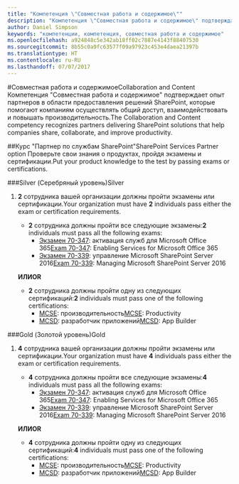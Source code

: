 ```yaml
---
title: "Компетенция \"Совместная работа и содержимое\""
description: "Компетенция \"Совместная работа и содержимое\" подтверждает опыт партнеров в области предоставления решений SharePoint, которые помогают компаниям осуществлять общий доступ, взаимодействовать и повышать производительность."
author: Daniel Simpson
keywords: "компетенции, компетенция, совместная работа и содержимое"
ms.openlocfilehash: a924848c5e342ab18ff02c7887e4143f88407530
ms.sourcegitcommit: 8b55c0a9fc63577f09a97923c453e4daea21397b
ms.translationtype: HT
ms.contentlocale: ru-RU
ms.lasthandoff: 07/07/2017
---
```

#<a name="collaboration-and-content"></a><span data-ttu-id="9375a-104">Совместная работа и содержимое</span><span class="sxs-lookup"><span data-stu-id="9375a-104">Collaboration and Content</span></span>
<span data-ttu-id="9375a-105">Компетенция "Совместная работа и содержимое" подтверждает опыт партнеров в области предоставления решений SharePoint, которые помогают компаниям осуществлять общий доступ, взаимодействовать и повышать производительность.</span><span class="sxs-lookup"><span data-stu-id="9375a-105">The Collaboration and Content competency recognizes partners delivering SharePoint solutions that help companies share, collaborate, and improve productivity.</span></span>

##<a name="sharepoint-services-partner-option"></a><span data-ttu-id="9375a-106">Курс "Партнер по службам SharePoint"</span><span class="sxs-lookup"><span data-stu-id="9375a-106">SharePoint Services Partner option</span></span>
<span data-ttu-id="9375a-107">Проверьте свои знания о продуктах, пройдя экзамены и сертификации.</span><span class="sxs-lookup"><span data-stu-id="9375a-107">Put your product knowledge to the test by passing exams or certifications.</span></span>

###<a name="silver"></a><span data-ttu-id="9375a-108">Silver (Серебряный уровень)</span><span class="sxs-lookup"><span data-stu-id="9375a-108">Silver</span></span>

1. <span data-ttu-id="9375a-109">**2** сотрудника вашей организации должны пройти экзамены или сертификации.</span><span class="sxs-lookup"><span data-stu-id="9375a-109">Your organization must have **2** individuals pass either the exam or certification requirements.</span></span>

    - <span data-ttu-id="9375a-110">**2** сотрудника должны пройти все следующие экзамены:</span><span class="sxs-lookup"><span data-stu-id="9375a-110">**2** individuals must pass all the following exams:</span></span>
        - <span data-ttu-id="9375a-111">[Экзамен 70-347](https://www.microsoft.com/en-us/learning/exam-70-347.aspx): активация служб для Microsoft Office 365</span><span class="sxs-lookup"><span data-stu-id="9375a-111">[Exam 70-347](https://www.microsoft.com/en-us/learning/exam-70-347.aspx): Enabling Services for Microsoft Office 365</span></span>
        - <span data-ttu-id="9375a-112">[Экзамен 70-339](https://www.microsoft.com/en-us/learning/exam-70-339.aspx): управление Microsoft SharePoint Server 2016</span><span class="sxs-lookup"><span data-stu-id="9375a-112">[Exam 70-339](https://www.microsoft.com/en-us/learning/exam-70-339.aspx): Managing Microsoft SharePoint Server 2016</span></span>

    **<span data-ttu-id="9375a-113">ИЛИ</span><span class="sxs-lookup"><span data-stu-id="9375a-113">OR</span></span>**

    - <span data-ttu-id="9375a-114">**2** сотрудника должны пройти одну из следующих сертификаций:</span><span class="sxs-lookup"><span data-stu-id="9375a-114">**2** individuals must pass one of the following certifications:</span></span>
        - <span data-ttu-id="9375a-115">[MCSE](https://www.microsoft.com/en-us/learning/mcse-productivity-certification.aspx): производительность</span><span class="sxs-lookup"><span data-stu-id="9375a-115">[MCSE](https://www.microsoft.com/en-us/learning/mcse-productivity-certification.aspx): Productivity</span></span>
        - <span data-ttu-id="9375a-116">[MCSD](https://www.microsoft.com/en-us/learning/mcsd-app-builder-certification.aspx): разработчик приложений</span><span class="sxs-lookup"><span data-stu-id="9375a-116">[MCSD](https://www.microsoft.com/en-us/learning/mcsd-app-builder-certification.aspx): App Builder</span></span>

###<a name="gold"></a><span data-ttu-id="9375a-117">Gold (Золотой уровень)</span><span class="sxs-lookup"><span data-stu-id="9375a-117">Gold</span></span>
1. <span data-ttu-id="9375a-118">**4** сотрудника вашей организации должны пройти экзамены или сертификации.</span><span class="sxs-lookup"><span data-stu-id="9375a-118">Your organization must have **4** individuals pass either the exam or certification requirements.</span></span>

    - <span data-ttu-id="9375a-119">**4** сотрудника должны пройти все следующие экзамены:</span><span class="sxs-lookup"><span data-stu-id="9375a-119">**4** individuals must pass all the following exams:</span></span>
        - <span data-ttu-id="9375a-120">[Экзамен 70-347](https://www.microsoft.com/en-us/learning/exam-70-347.aspx): активация служб для Microsoft Office 365</span><span class="sxs-lookup"><span data-stu-id="9375a-120">[Exam 70-347](https://www.microsoft.com/en-us/learning/exam-70-347.aspx): Enabling Services for Microsoft Office 365</span></span>
        - <span data-ttu-id="9375a-121">[Экзамен 70-339](https://www.microsoft.com/en-us/learning/exam-70-339.aspx): управление Microsoft SharePoint Server 2016</span><span class="sxs-lookup"><span data-stu-id="9375a-121">[Exam 70-339](https://www.microsoft.com/en-us/learning/exam-70-339.aspx): Managing Microsoft SharePoint Server 2016</span></span>

    **<span data-ttu-id="9375a-122">ИЛИ</span><span class="sxs-lookup"><span data-stu-id="9375a-122">OR</span></span>**

    - <span data-ttu-id="9375a-123">**4** сотрудника должны пройти одну из следующих сертификаций:</span><span class="sxs-lookup"><span data-stu-id="9375a-123">**4** individuals must pass one of the following certifications:</span></span>
        - <span data-ttu-id="9375a-124">[MCSE](https://www.microsoft.com/en-us/learning/mcse-productivity-certification.aspx): производительность</span><span class="sxs-lookup"><span data-stu-id="9375a-124">[MCSE](https://www.microsoft.com/en-us/learning/mcse-productivity-certification.aspx): Productivity</span></span>
        - <span data-ttu-id="9375a-125">[MCSD](https://www.microsoft.com/en-us/learning/mcsd-app-builder-certification.aspx): разработчик приложений</span><span class="sxs-lookup"><span data-stu-id="9375a-125">[MCSD](https://www.microsoft.com/en-us/learning/mcsd-app-builder-certification.aspx): App Builder</span></span>
 


